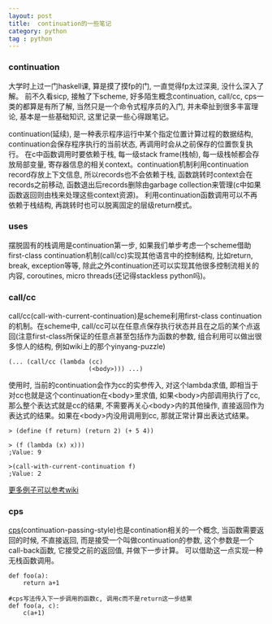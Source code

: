 ```yaml
---
layout: post
title:  continuation的一些笔记
category: python
tag : python
--- 
```



### continuation 

大学时上过一门haskell课, 算是摸了摸fp的门, 一直觉得fp太过深奥, 没什么深入了解。 前不久看sicp, 接触了下scheme, 好多陌生概念continuation, call/cc, cps一类的都算是有所了解, 当然只是一个命令式程序员的入门, 并未牵扯到很多丰富理论, 基本是一些基础知识, 这里记录一些心得跟笔记。 

continuation(延续), 是一种表示程序运行中某个指定位置计算过程的数据结构, continuation会保存程序执行的当前状态, 再调用时会从之前保存的位置恢复执行。 在c中函数调用时要依赖于栈, 每一级stack frame(栈帧), 每一级栈帧都会存放局部变量, 寄存器信息的相关context。continuation机制利用continuation record存放上下文信息, 所以records也不会依赖于栈, 函数跳转时context会在records之前移动, 函数退出后records删除由garbage collection来管理(c中如果函数返回则由栈来处理这些context资源)。 利用continuation函数调用可以不再依赖于栈结构, 再跳转时也可以脱离固定的层级return模式。 

### uses  

摆脱固有的栈调用是continuation第一步, 如果我们单步考虑一个scheme借助first-class continuation机制(call/cc)实现其他语言中的控制结构, 比如return, break, exception等等, 除此之外continuation还可以实现其他很多控制流相关的内容, coroutines, micro threads(还记得stackless python吗)。

### call/cc

call/cc(call-with-current-continuation)是scheme利用first-class continuation的机制。在scheme中, call/cc可以在任意点保存执行状态并且在之后的某个点返回(注意first-class所保证的任意点甚至包括作为函数的参数, 组合利用可以做出很多惊人的结构, 例如wiki上的那个yinyang-puzzle)  

```
(... (call/cc (lambda (cc) 
                      (<body>))) ...)
```

使用时, 当前的continuation会作为cc的实参传入, 对这个lambda求值, 即相当于对cc也就是这个continuation在\<body\>里求值, 如果\<body\>内部调用执行了cc, 那么整个表达式就是cc的结果, 不需要再关心\<body\>内的其他操作, 直接返回作为表达式的结果。如果在\<body\>内没用调用到cc, 那就正常计算出表达式结果。 
 
```
> (define (f return) (return 2) (+ 5 4))

> (f (lambda (x) x)))
;Value: 9

>(call-with-current-continuation f)
;Value: 2

```

[更多例子可以参考wiki](https://en.wikipedia.org/wiki/Call-with-current-continuation)  

### cps

[cps](https://en.wikipedia.org/wiki/Continuation-passing_style)(continuation-passing-style)也是contination相关的一个概念, 当函数需要返回的时候, 不直接返回, 而是接受一个叫做continuation的参数, 这个参数是一个call-back函数, 它接受之前的返回值, 并做下一步计算。 可以借助这一点实现一种无栈函数调用。 


```
def foo(a):
	return a+1

#cps写法传入下一步调用的函数c, 调用c而不是return这一步结果
def foo(a, c):
	c(a+1)
	
```




